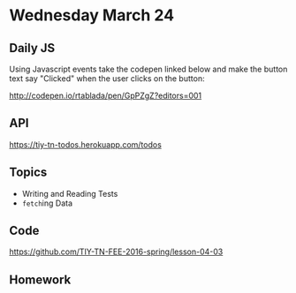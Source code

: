 # Wednesday March 24

## Daily JS

Using Javascript events take the codepen linked below and make the button text say "Clicked"
when the user clicks on the button:

http://codepen.io/rtablada/pen/GpPZgZ?editors=001

## API

https://tiy-tn-todos.herokuapp.com/todos

## Topics

- Writing and Reading Tests
- `fetch`ing Data

## Code

https://github.com/TIY-TN-FEE-2016-spring/lesson-04-03

## Homework
